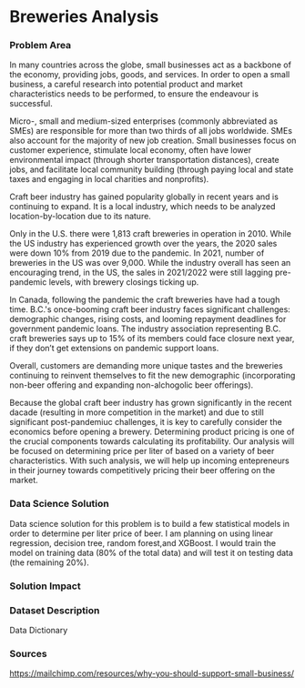 # Breweries Analysis

### Problem Area

In many countries across the globe, small businesses act as a backbone of the economy, providing jobs, goods, and services. In order to open a small business, a careful research into potential product and market characteristics needs to be performed, to ensure the endeavour is successful.

Micro-, small and medium-sized enterprises (commonly abbreviated as SMEs) are responsible for more than two thirds of all jobs worldwide. SMEs also account for the majority of new job creation. Small businesses focus on customer experience, stimulate local economy, often have lower  environmental impact (through shorter transportation distances), create jobs, and facilitate local community building (through paying local and state taxes and engaging in local charities and nonprofits).

Craft beer industry has gained popularity globally in recent years and is continuing to expand. It is a local industry, which needs to be analyzed location-by-location due to its nature.

Only in the U.S. there were 1,813 craft breweries in operation in 2010. While the US industry has experienced growth over the years, the 2020 sales were down 10% from 2019 due to the pandemic. In 2021, number of breweries in the US was over 9,000. While the industry overall has seen an encouraging trend, in the US, the sales in 2021/2022 were still lagging pre-pandemic levels, with brewery closings ticking up.  

In Canada, following the pandemic the craft breweries have had a tough time. B.C.'s once-booming craft beer industry faces significant challenges: demographic changes, rising costs, and looming repayment deadlines for government pandemic loans. The industry association representing B.C. craft breweries says up to 15% of its members could face closure next year, if they don’t get extensions on pandemic support loans.

Overall, customers are demanding more unique tastes and the breweries continuing to reinvent themselves to fit the new demographic (incorporating non-beer offering and expanding non-alchogolic beer offerings).

Because the global craft beer industry has grown significantly in the recent dacade (resulting in more competition in the market) and due to still significant post-pandemiuc challenges, it is key to carefully consider the economics before opening a brewery. Determining product pricing is one of the crucial components towards calculating its profitability. Our analysis will be focused on determining price per liter of based on a variety of beer characteristics. With such analysis, we will help up incoming entepreneurs in their journey towards competitively pricing their beer offering on the market.

### Data Science Solution

Data science solution for this problem is to build a few statistical models in order to determine per liter price of beer. I am planning on using linear regression, decision tree, random forest,and XGBoost. I would train the model on training data (80% of the total data) and will test it on testing data (the remaining 20%).


### Solution Impact



### Dataset Description

Data Dictionary


### Sources
https://mailchimp.com/resources/why-you-should-support-small-business/
